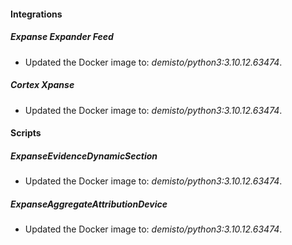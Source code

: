 #### Integrations
##### Expanse Expander Feed
- Updated the Docker image to: *demisto/python3:3.10.12.63474*.
##### Cortex Xpanse
- Updated the Docker image to: *demisto/python3:3.10.12.63474*.
#### Scripts
##### ExpanseEvidenceDynamicSection
- Updated the Docker image to: *demisto/python3:3.10.12.63474*.
##### ExpanseAggregateAttributionDevice
- Updated the Docker image to: *demisto/python3:3.10.12.63474*.